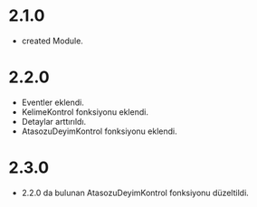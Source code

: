 # 2.1.0

- created Module.

# 2.2.0

- Eventler eklendi.
- KelimeKontrol fonksiyonu eklendi.
- Detaylar arttırıldı.
- AtasozuDeyimKontrol fonksiyonu eklendi.

# 2.3.0

- 2.2.0 da bulunan AtasozuDeyimKontrol fonksiyonu düzeltildi.

